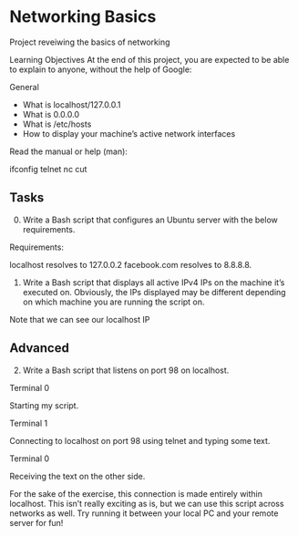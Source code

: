 # Networking Basics
Project reveiwing the basics of networking

Learning Objectives
At the end of this project, you are expected to be able to explain to anyone, without the help of Google:

General
- What is localhost/127.0.0.1
- What is 0.0.0.0
- What is /etc/hosts
- How to display your machine’s active network interfaces

Read the manual or help (man):

ifconfig
telnet
nc
cut

## Tasks
0. Write a Bash script that configures an Ubuntu server with the below requirements.

Requirements:

localhost resolves to 127.0.0.2
facebook.com resolves to 8.8.8.8.

1. Write a Bash script that displays all active IPv4 IPs on the machine it’s executed on.
Obviously, the IPs displayed may be different depending on which machine you are running the script on.

Note that we can see our localhost IP

## Advanced

2. Write a Bash script that listens on port 98 on localhost.

Terminal 0

Starting my script.

Terminal 1

Connecting to localhost on port 98 using telnet and typing some text.

Terminal 0

Receiving the text on the other side.

For the sake of the exercise, this connection is made entirely within localhost. This isn’t really exciting as is, but we can use this script across networks as well. Try running it between your local PC and your remote server for fun!

